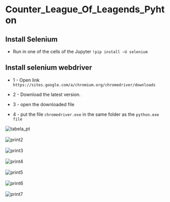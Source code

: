 # Counter_League_Of_Leagends_Pyhton



## Install Selenium

* Run in one of the cells of the Jupyter `!pip install –U selenium`

## Install selenium webdriver

* 1 - Open link  `https://sites.google.com/a/chromium.org/chromedriver/downloads`

* 2 - Download the latest version.

* 3 - open the downloaded file

* 4 - put the file `chromedriver.exe` in the same folder as the `python.exe file`


![tabela_pt](https://user-images.githubusercontent.com/92749835/139964064-99873c53-7e83-46ed-89a9-125bf85cfc5d.png)
<br><br>
![print2](https://user-images.githubusercontent.com/92749835/139964558-7fcf675d-2e26-43e8-ba0c-1bead4e07ce0.png)
<br><br>
![print3](https://user-images.githubusercontent.com/92749835/139964564-75eb872f-ac99-48ad-b09a-327ff4b2f2fd.png)
<br><br>
![print4](https://user-images.githubusercontent.com/92749835/139964631-af38a02a-5e1c-41ae-9496-542ed8c5c50d.png)
<br><br>
![print5](https://user-images.githubusercontent.com/92749835/139964632-7886b412-468d-429a-b367-4dfb88db5d09.png)
<br><br>
![print6](https://user-images.githubusercontent.com/92749835/139964677-3c01c8fe-49a5-4adf-ad86-be67e0285a0d.png)
<br><br>
![print7](https://user-images.githubusercontent.com/92749835/139964682-baf22f27-d09a-4a71-8a4a-e2b6375321df.png)
<br><br>

